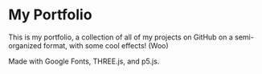 # My Portfolio

This is my portfolio, a collection of all of my projects on GitHub on a semi-organized format, with some cool effects! (Woo)   
   

Made with Google Fonts, THREE.js, and p5.js.